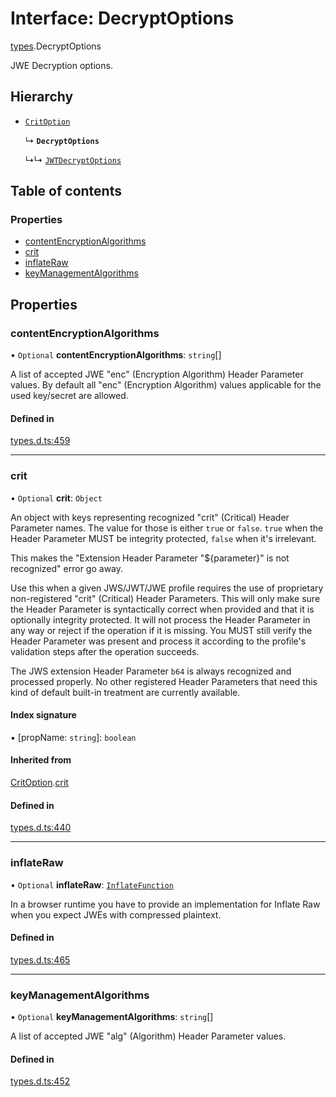 # Interface: DecryptOptions

[types](../modules/types.md).DecryptOptions

JWE Decryption options.

## Hierarchy

- [`CritOption`](types.CritOption.md)

  ↳ **`DecryptOptions`**

  ↳↳ [`JWTDecryptOptions`](jwt_decrypt.JWTDecryptOptions.md)

## Table of contents

### Properties

- [contentEncryptionAlgorithms](types.DecryptOptions.md#contentencryptionalgorithms)
- [crit](types.DecryptOptions.md#crit)
- [inflateRaw](types.DecryptOptions.md#inflateraw)
- [keyManagementAlgorithms](types.DecryptOptions.md#keymanagementalgorithms)

## Properties

### contentEncryptionAlgorithms

• `Optional` **contentEncryptionAlgorithms**: `string`[]

A list of accepted JWE "enc" (Encryption Algorithm) Header Parameter values.
By default all "enc" (Encryption Algorithm) values applicable for the used
key/secret are allowed.

#### Defined in

[types.d.ts:459](https://github.com/panva/jose/blob/v3.15.2/src/types.d.ts#L459)

___

### crit

• `Optional` **crit**: `Object`

An object with keys representing recognized "crit" (Critical) Header Parameter
names. The value for those is either `true` or `false`. `true` when the
Header Parameter MUST be integrity protected, `false` when it's irrelevant.

This makes the "Extension Header Parameter "${parameter}" is not recognized"
error go away.

Use this when a given JWS/JWT/JWE profile requires the use of proprietary
non-registered "crit" (Critical) Header Parameters. This will only make sure
the Header Parameter is syntactically correct when provided and that it is
optionally integrity protected. It will not process the Header Parameter in
any way or reject if the operation if it is missing. You MUST still
verify the Header Parameter was present and process it according to the
profile's validation steps after the operation succeeds.

The JWS extension Header Parameter `b64` is always recognized and processed
properly. No other registered Header Parameters that need this kind of
default built-in treatment are currently available.

#### Index signature

▪ [propName: `string`]: `boolean`

#### Inherited from

[CritOption](types.CritOption.md).[crit](types.CritOption.md#crit)

#### Defined in

[types.d.ts:440](https://github.com/panva/jose/blob/v3.15.2/src/types.d.ts#L440)

___

### inflateRaw

• `Optional` **inflateRaw**: [`InflateFunction`](types.InflateFunction.md)

In a browser runtime you have to provide an implementation for Inflate Raw
when you expect JWEs with compressed plaintext.

#### Defined in

[types.d.ts:465](https://github.com/panva/jose/blob/v3.15.2/src/types.d.ts#L465)

___

### keyManagementAlgorithms

• `Optional` **keyManagementAlgorithms**: `string`[]

A list of accepted JWE "alg" (Algorithm) Header Parameter values.

#### Defined in

[types.d.ts:452](https://github.com/panva/jose/blob/v3.15.2/src/types.d.ts#L452)
